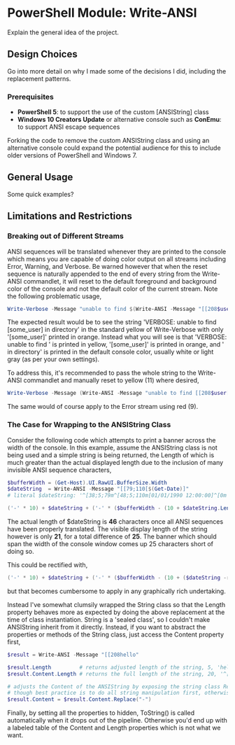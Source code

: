 # PowerShell Module: Write-ANSI

Explain the general idea of the project.

## Design Choices

Go into more detail on why I made some of the decisions I did, including the replacement patterns.

### Prerequisites

* **PowerShell 5**: to support the use of the custom [ANSIString] class
* **Windows 10 Creators Update** or alternative console such as **ConEmu**: to support ANSI escape sequences

Forking the code to remove the custom ANSIString class and using an alternative console could expand the potential audience for this to include older versions of PowerShell and Windows 7.

## General Usage

Some quick examples?

## Limitations and Restrictions

### Breaking out of Different Streams

ANSI sequences will be translated whenever they are printed to the console which means you are capable of doing color output on all streams including Error, Warning, and Verbose. Be warned however that when the reset sequence is naturally appended to the end of every string from the Write-ANSI commandlet, it will reset to the default foreground and background color of the console and not the default color of the current stream. Note the following problematic usage,

```powershell
Write-Verbose -Message "unable to find $(Write-ANSI -Message "[[208$user") in directory" -Verbose
```

The expected result would be to see the string 'VERBOSE: unable to find [some_user] in directory' in the standard yellow of Write-Verbose with only '[some_user]' printed in orange. Instead what you will see is that 'VERBOSE: unable to find ' is printed in yellow, '[some_user]' is printed in orange, and ' in directory' is printed in the default console color, usually white or light gray (as per your own settings).

To address this, it's recommended to pass the whole string to the Write-ANSI commandlet and manually reset to yellow (11) where desired,

```powershell
Write-Verbose -Message (Write-ANSI -Message "unable to find [[208$user[[11 in directory") -Verbose
```

The same would of course apply to the Error stream using red (9).

### The Case for Wrapping to the ANSIString Class

Consider the following code which attempts to print a banner across the width of the console. In this example, assume the ANSIString class is not being used and a simple string is being returned, the Length of which is much greater than the actual displayed length due to the inclusion of many invisible ANSI sequence characters,

```powershell
$bufferWidth = (Get-Host).UI.RawUI.BufferSize.Width
$dateString  = Write-ANSI -Message "[[79;110[$(Get-Date)]"
# literal $dateString: '^[38;5;79m^[48;5;110m[01/01/1990 12:00:00]^[0m'

('-' * 10) + $dateString + ('-' * ($bufferWidth - (10 + $dateString.Length)))
```

The actual length of $dateString is **46** characters once all ANSI sequences have been properly translated. The visible display length of the string however is only **21**, for a total difference of **25**. The banner which should span the width of the console window comes up 25 characters short of doing so.

This could be rectified with,

```powershell
('-' * 10) + $dateString + ('-' * ($bufferWidth - (10 + ($dateString -replace "$([char](0x1B)).*?m").Length)))
```

but that becomes cumbersome to apply in any graphically rich undertaking.

Instead I've somewhat clumsily wrapped the String class so that the Length property behaves more as expected by doing the above replacement at the time of class instantiation. String is a 'sealed class', so I couldn't make ANSIString inherit from it directly. Instead, if you want to abstract the properties or methods of the String class, just access the Content property first,

```powershell
$result = Write-ANSI -Message "[[208hello"

$result.Length         # returns adjusted length of the string, 5, 'hello'
$result.Content.Length # returns the full length of the string, 20, '^[38;5;208mhello^[0m'

# adjusts the Content of the ANSIString by exposing the string class Replace method
# though best practice is to do all string manipulation first, otherwise you may break the translated ANSI sequences!
$result.Content = $result.Content.Replace("-")
```

Finally, by setting all the properties to hidden, ToString() is called automatically when it drops out of the pipeline. Otherwise you'd end up with a labeled table of the Content and Length properties which is not what we want.